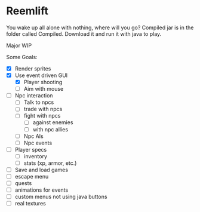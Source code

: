 Reemlift
========

You wake up all alone with nothing, where will you go?
Compiled jar is in the folder called Compiled. Download it and run it with java to play.

Major WIP

Some Goals:
* [x] Render sprites
* [x] Use event driven GUI
  * [x] Player shooting
  * [ ] Aim with mouse
* [ ] Npc interaction
  * [ ] Talk to npcs
  * [ ] trade with npcs
  * [ ] fight with npcs
    * [ ] against enemies
    * [ ] with npc allies
  * [ ] Npc AIs
  * [ ] Npc events
* [ ] Player specs
  * [ ] inventory
  * [ ] stats (xp, armor, etc.)
* [ ] Save and load games
* [ ] escape menu
* [ ] quests
* [ ] animations for events
* [ ] custom menus not using java buttons
* [ ] real textures
